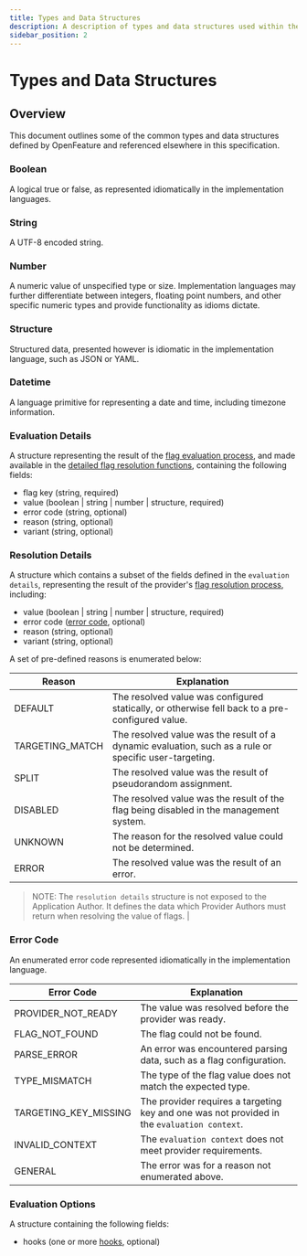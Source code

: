 ```yaml
---
title: Types and Data Structures
description: A description of types and data structures used within the OpenFeature specification.
sidebar_position: 2
---
```


# Types and Data Structures

## Overview

This document outlines some of the common types and data structures defined by OpenFeature and referenced elsewhere in this specification.

### Boolean

A logical true or false, as represented idiomatically in the implementation languages.

### String

A UTF-8 encoded string.

### Number

A numeric value of unspecified type or size. Implementation languages may further differentiate between integers, floating point numbers, and other specific numeric types and provide functionality as idioms dictate.

### Structure

Structured data, presented however is idiomatic in the implementation language, such as JSON or YAML.

### Datetime

A language primitive for representing a date and time, including timezone information.

### Evaluation Details

A structure representing the result of the [flag evaluation process](./glossary.md#evaluating-flag-values), and made available in the [detailed flag resolution functions](./sections/01-flag-evaluation.md#detailed-flag-evaluation), containing the following fields:

- flag key (string, required)
- value (boolean | string | number | structure, required)
- error code (string, optional)
- reason (string, optional)
- variant (string, optional)

### Resolution Details

A structure which contains a subset of the fields defined in the `evaluation details`, representing the result of the provider's [flag resolution process](./glossary.md#resolving-flag-values), including:

- value (boolean | string | number | structure, required)
- error code ([error code](#error-code), optional)
- reason (string, optional)
- variant (string, optional)

A set of pre-defined reasons is enumerated below:

| Reason          | Explanation                                                                                           |
| --------------- | ----------------------------------------------------------------------------------------------------- |
| DEFAULT         | The resolved value was configured statically, or otherwise fell back to a pre-configured value.       |
| TARGETING_MATCH | The resolved value was the result of a dynamic evaluation, such as a rule or specific user-targeting. |
| SPLIT           | The resolved value was the result of pseudorandom assignment.                                         |
| DISABLED        | The resolved value was the result of the flag being disabled in the management system.                |
| UNKNOWN         | The reason for the resolved value could not be determined.                                            |
| ERROR           | The resolved value was the result of an error.                                                        |

> NOTE: The `resolution details` structure is not exposed to the Application Author. It defines the data which Provider Authors must return when resolving the value of flags.                                                   |

### Error Code

An enumerated error code represented idiomatically in the implementation language.

| Error Code            | Explanation                                                                                 |
|-----------------------|---------------------------------------------------------------------------------------------|
| PROVIDER_NOT_READY    | The value was resolved before the provider was ready.                                       |
| FLAG_NOT_FOUND        | The flag could not be found.                                                                |
| PARSE_ERROR           | An error was encountered parsing data, such as a flag configuration.                        |
| TYPE_MISMATCH         | The type of the flag value does not match the expected type.                                |
| TARGETING_KEY_MISSING | The provider requires a targeting key and one was not provided in the `evaluation context`. |
| INVALID_CONTEXT       | The `evaluation context` does not meet provider requirements.                               |
| GENERAL               | The error was for a reason not enumerated above.                                            |

### Evaluation Options

A structure containing the following fields:

- hooks (one or more [hooks](./sections/04-hooks.md), optional)
